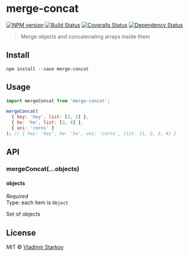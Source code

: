 # merge-concat

[![NPM version][npm-image]][npm-url]
[![Build Status][travis-image]][travis-url]
[![Coveralls Status][coveralls-image]][coveralls-url]
[![Dependency Status][depstat-image]][depstat-url]

> Merge objects and concatenating arrays inside them

## Install

    npm install --save merge-concat

## Usage

```js
import mergeConcat from 'merge-concat';

mergeConcat(
  { hey: 'hey', list: [1, 2] },
  { ho: 'ho', list: [3, 4] },
  { uni: 'corns' }
); // { hey: 'hey', ho: 'ho', uni: 'corns', list: [1, 2, 3, 4] }
```

## API

### mergeConcat(...objects)

#### objects

*Required*  
Type: each item is `Object`

Set of objects

## License

MIT © [Vladimir Starkov](https://iamstarkov.com)

[npm-url]: https://npmjs.org/package/merge-concat
[npm-image]: https://img.shields.io/npm/v/merge-concat.svg?style=flat-square

[travis-url]: https://travis-ci.org/iamstarkov/merge-concat
[travis-image]: https://img.shields.io/travis/iamstarkov/merge-concat.svg?style=flat-square

[coveralls-url]: https://coveralls.io/r/iamstarkov/merge-concat
[coveralls-image]: https://img.shields.io/coveralls/iamstarkov/merge-concat.svg?style=flat-square

[depstat-url]: https://david-dm.org/iamstarkov/merge-concat
[depstat-image]: https://david-dm.org/iamstarkov/merge-concat.svg?style=flat-square
